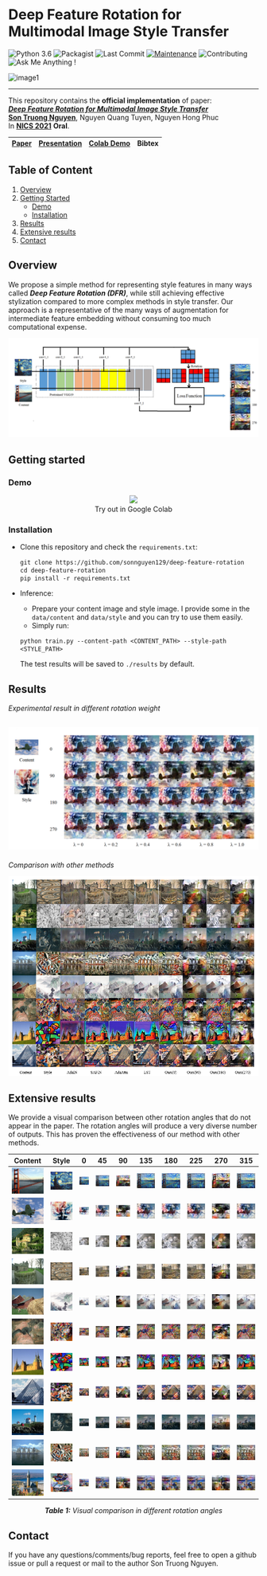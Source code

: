 # Deep Feature Rotation for Multimodal Image Style Transfer

![Python 3.6](https://img.shields.io/badge/python-3.6.13-green.svg)
![Packagist](https://img.shields.io/badge/Tensorflow-2.7-red.svg)
![Last Commit](https://img.shields.io/github/last-commit/sonnguyen129/deep-feature-rotation)
[![Maintenance](https://img.shields.io/badge/Maintained%3F-yes-blue.svg)]((https://github.com/sonnguyen129/deep-feature-rotation/graphs/commit-activity))
![Contributing](https://img.shields.io/badge/contributions-welcome-brightgreen.svg?style=flat)
![Ask Me Anything !](https://img.shields.io/badge/Ask%20me-anything-1abc9c.svg)

![image1](./doc/DFR-demo.gif)

--------------------------------

This repository contains the **official implementation** of paper: <br>
[***Deep Feature Rotation for Multimodal Image Style Transfer***](https://drive.google.com/file/d/10PlfQGgqGja60zWoXHrU-9obZCac0IEK/view?usp=sharing) <br>
[**Son Truong Nguyen**](https://sonnguyen129.github.io/), Nguyen Quang Tuyen, Nguyen Hong Phuc <br>
In [**NICS 2021**](http://nafosted-nics.org/) **Oral**.<br>

| [Paper](https://drive.google.com/file/d/10PlfQGgqGja60zWoXHrU-9obZCac0IEK/view?usp=sharing) | [Presentation](https://docs.google.com/presentation/d/1QmEaNGX28uZUJ_Gy-NqIWW0nPcdlqrAA/edit?usp=sharing&ouid=103577362269285208414&rtpof=true&sd=true) | [Colab Demo](#demo) | Bibtex |
| :---:     |  :----: | :---: |  :---: |
    
## Table of Content

1. [Overview](#overview)
1. [Getting Started](#getting-started)
    - [Demo](#demo)
    - [Installation](#installation)
3. [Results](#results)
4. [Extensive results](#extensive-results)
5. [Contact](#contact)

## Overview
We propose a simple method for representing style features in many ways called ***Deep Feature Rotation (DFR)***, while still achieving effective stylization compared to more complex methods in style transfer. Our approach is a representative of the many ways of augmentation for intermediate feature embedding without consuming too much computational expense.

![image2](./doc/model.png)

## Getting started
### Demo
<p align="center">
    <a href="https://colab.research.google.com/drive/1nmf4_YnUBq5dGGTgWeN1fYNYOSOKeQ-1?usp=sharing">
    <img src="https://colab.research.google.com/assets/colab-badge.svg"/>
    </a>
        <br>
    Try out in Google Colab
</p>

### Installation
* Clone this repository and check the ```requirements.txt```:
    ```shell
    git clone https://github.com/sonnguyen129/deep-feature-rotation
    cd deep-feature-rotation
    pip install -r requirements.txt
    ```
* Inference:
    * Prepare your content image and style image. I provide some in the ```data/content``` and ```data/style``` and you can try to use them easily.
    * Simply run: 
    
    ```shell
    python train.py --content-path <CONTENT_PATH> --style-path <STYLE_PATH>
    ```
    
    The test results will be saved to ```./results``` by default.

## Results
*Experimental result in different rotation weight*

![image3](./doc/rotation_weight.png)
--------------
*Comparison with other methods*

![image4](./doc/SOTA.png)

## Extensive results
We provide a visual comparison between other rotation angles that do not appear in the paper. The rotation angles will produce a very diverse number of outputs. This has proven the effectiveness of our method with other methods.

| Content | Style | 0 | 45 | 90 | 135 | 180 | 225 | 270 | 315 |
| :---: | :---: | :---: | :---: | :---: | :---: | :---: | :---: | :---: | :---: |
| ![image](data/content/golden_gate_resized.jpg) | ![image](data/style/styles-97_resized.jpg) | ![image](data/demo/golden_gate_styles-97_1.0/at_30_output1.png) | ![image](data/demo/golden_gate_styles-97_1.0/at_3000_output1.png) | ![image](data/demo/golden_gate_styles-97_1.0/at_30_output2.png) | ![image](data/demo/golden_gate_styles-97_1.0/at_3000_output2.png) | ![image](data/demo/golden_gate_styles-97_1.0/at_30_output3.png) | ![image](data/demo/golden_gate_styles-97_1.0/at_3000_output3.png) | ![image](data/demo/golden_gate_styles-97_1.0/at_30_output4.png) | ![image](data/demo/golden_gate_styles-97_1.0/at_3000_output4.png) |
| ![image](data/content/3063_resized.jpg) | ![image](data/style/antimonocromatismo_resized.jpg) | ![image](data/demo/3063_antimonocromatismo_1.0/at_30_output1.png) | ![image](data/demo/3063_antimonocromatismo_1.0/at_3000_output1.png) | ![image](data/demo/3063_antimonocromatismo_1.0/at_30_output2.png) | ![image](data/demo/3063_antimonocromatismo_1.0/at_3000_output2.png) | ![image](data/demo/3063_antimonocromatismo_1.0/at_30_output3.png) | ![image](data/demo/3063_antimonocromatismo_1.0/at_3000_output3.png) | ![image](data/demo/3063_antimonocromatismo_1.0/at_30_output4.png) | ![image](data/demo/3063_antimonocromatismo_1.0/at_3000_output4.png) |
| ![image](data/content/79073_resized.jpg) | ![image](data/style/styles-165_resized.jpg) | ![image](data/demo/79073_styles-165_1.0/at_30_output1.png) | ![image](data/demo/79073_styles-165_1.0/at_3000_output1.png) | ![image](data/demo/79073_styles-165_1.0/at_30_output2.png) | ![image](data/demo/79073_styles-165_1.0/at_3000_output2.png) | ![image](data/demo/79073_styles-165_1.0/at_30_output3.png) | ![image](data/demo/79073_styles-165_1.0/at_3000_output3.png) | ![image](data/demo/79073_styles-165_1.0/at_30_output4.png) | ![image](data/demo/79073_styles-165_1.0/at_3000_output4.png) |
| ![image](data/content/92014_resized.jpg) | ![image](data/style/styles-101_resized.jpg) | ![image](data/demo/92014_styles-101_1.0/at_30_output1.png) | ![image](data/demo/92014_styles-101_1.0/at_3000_output1.png) | ![image](data/demo/92014_styles-101_1.0/at_30_output2.png) | ![image](data/demo/92014_styles-101_1.0/at_3000_output2.png) | ![image](data/demo/92014_styles-101_1.0/at_30_output3.png) | ![image](data/demo/92014_styles-101_1.0/at_3000_output3.png) | ![image](data/demo/92014_styles-101_1.0/at_30_output4.png) | ![image](data/demo/92014_styles-101_1.0/at_3000_output4.png) |
| ![image](data/content/97010_resized.jpg) | ![image](data/style/styles-122_resized.jpg) | ![image](data/demo/97010_styles-122_1.0/at_30_output1.png) | ![image](data/demo/97010_styles-122_1.0/at_3000_output1.png) | ![image](data/demo/97010_styles-122_1.0/at_30_output2.png) | ![image](data/demo/97010_styles-122_1.0/at_3000_output2.png) | ![image](data/demo/97010_styles-122_1.0/at_30_output3.png) | ![image](data/demo/97010_styles-122_1.0/at_3000_output3.png) | ![image](data/demo/97010_styles-122_1.0/at_30_output4.png) | ![image](data/demo/97010_styles-122_1.0/at_3000_output4.png) |
| ![image](data/content/123057_resized.jpg) | ![image](data/style/Vassily_Kandinsky_resized.jpg) | ![image](data/demo/123057_Vassily_Kandinsky_1.0/at_30_output1.png) | ![image](data/demo/123057_Vassily_Kandinsky_1.0/at_3000_output1.png) | ![image](data/demo/123057_Vassily_Kandinsky_1.0/at_30_output2.png) | ![image](data/demo/123057_Vassily_Kandinsky_1.0/at_3000_output2.png) | ![image](data/demo/123057_Vassily_Kandinsky_1.0/at_30_output3.png) | ![image](data/demo/123057_Vassily_Kandinsky_1.0/at_3000_output3.png) | ![image](data/demo/123057_Vassily_Kandinsky_1.0/at_30_output4.png) | ![image](data/demo/123057_Vassily_Kandinsky_1.0/at_3000_output4.png) |
| ![image](data/content/201080_resized.jpg) | ![image](data/style/styles-27_resized.jpg) | ![image](data/demo/201080_styles-27_1.0/at_30_output1.png) | ![image](data/demo/201080_styles-27_1.0/at_3000_output1.png) | ![image](data/demo/201080_styles-27_1.0/at_30_output2.png) | ![image](data/demo/201080_styles-27_1.0/at_3000_output2.png) | ![image](data/demo/201080_styles-27_1.0/at_30_output3.png) | ![image](data/demo/201080_styles-27_1.0/at_3000_output3.png) | ![image](data/demo/201080_styles-27_1.0/at_30_output4.png) | ![image](data/demo/201080_styles-27_1.0/at_3000_output4.png) |
| ![image](data/content/223060_resized.jpg) | ![image](data/style/styles-69_resized.jpg) | ![image](data/demo/223060_styles-69_1.0/at_30_output1.png) | ![image](data/demo/223060_styles-69_1.0/at_3000_output1.png) | ![image](data/demo/223060_styles-69_1.0/at_30_output2.png) | ![image](data/demo/223060_styles-69_1.0/at_3000_output2.png) | ![image](data/demo/223060_styles-69_1.0/at_30_output3.png) | ![image](data/demo/223060_styles-69_1.0/at_3000_output3.png) | ![image](data/demo/223060_styles-69_1.0/at_30_output4.png) | ![image](data/demo/223060_styles-69_1.0/at_3000_output4.png) |
| ![image](data/content/228076_resized.jpg) | ![image](data/style/picasso_seated_nude_hr_resized.jpg) | ![image](data/demo/228076_picasso_seated_nude_hr_1.0/at_30_output1.png) | ![image](data/demo/228076_picasso_seated_nude_hr_1.0/at_3000_output1.png) | ![image](data/demo/228076_picasso_seated_nude_hr_1.0/at_30_output2.png) | ![image](data/demo/228076_picasso_seated_nude_hr_1.0/at_3000_output2.png) | ![image](data/demo/228076_picasso_seated_nude_hr_1.0/at_30_output3.png) | ![image](data/demo/228076_picasso_seated_nude_hr_1.0/at_3000_output3.png) | ![image](data/demo/228076_picasso_seated_nude_hr_1.0/at_30_output4.png) | ![image](data/demo/228076_picasso_seated_nude_hr_1.0/at_3000_output4.png) |
| ![image](data/content/257098_resized.jpg) | ![image](data/style/contrast_of_forms_resized.jpg) | ![image](data/demo/257098_contrast_of_forms_1.0/at_30_output1.png) | ![image](data/demo/257098_contrast_of_forms_1.0/at_3000_output1.png) | ![image](data/demo/257098_contrast_of_forms_1.0/at_30_output2.png) | ![image](data/demo/257098_contrast_of_forms_1.0/at_3000_output2.png) | ![image](data/demo/257098_contrast_of_forms_1.0/at_30_output3.png) | ![image](data/demo/257098_contrast_of_forms_1.0/at_3000_output3.png) | ![image](data/demo/257098_contrast_of_forms_1.0/at_30_output4.png) | ![image](data/demo/257098_contrast_of_forms_1.0/at_3000_output4.png) |
| ![image](data/content/cornell_resized.jpg) | ![image](data/style/woman_with_hat_matisse_resized.jpg) | ![image](data/demo/cornell_woman_with_hat_matisse_1.0/at_30_output1.png) | ![image](data/demo/cornell_woman_with_hat_matisse_1.0/at_3000_output1.png) | ![image](data/demo/cornell_woman_with_hat_matisse_1.0/at_30_output2.png) | ![image](data/demo/cornell_woman_with_hat_matisse_1.0/at_3000_output2.png) | ![image](data/demo/cornell_woman_with_hat_matisse_1.0/at_30_output3.png) | ![image](data/demo/cornell_woman_with_hat_matisse_1.0/at_3000_output3.png) | ![image](data/demo/cornell_woman_with_hat_matisse_1.0/at_30_output4.png) | ![image](data/demo/cornell_woman_with_hat_matisse_1.0/at_3000_output4.png) |

<div align="center"><em><strong>Table 1:</strong> Visual comparison in different rotation angles</em></div>


## Contact
If you have any questions/comments/bug reports, feel free to open a github issue or pull a request or mail to the author Son Truong Nguyen.

